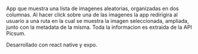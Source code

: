 App que muestra una lista de imagenes aleatorias, organizadas en dos columnas. Al hacer click
sobre una de las imagenes la app redirigira al usuario a una ruta en la cual se muestra la imagen seleccionada, ampliada, junto con la metadata de la misma. Toda la informacion es extraida de la API Picsum.

Desarrollado con react native y expo.
